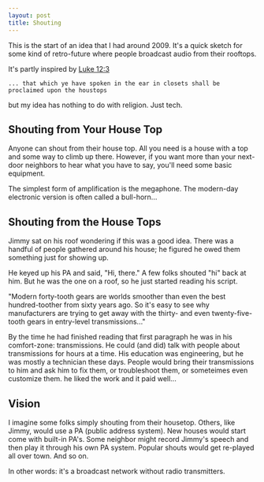 ```yaml
---
layout: post
title: Shouting
---
```


This is the start of an idea that I had around 2009. It's a quick sketch for some kind of retro-future where people broadcast audio from their rooftops.

It's partly inspired by [Luke 12:3](https://www.biblegateway.com/passage/?search=Luke%2012%3A3&version=KJV)

    ... that which ye have spoken in the ear in closets shall be proclaimed upon the houstops
    
but my idea has nothing to do with religion. Just tech.

## Shouting from Your House Top
Anyone can shout from their house top. All you need is a house with a top and some way to climb up there. However, if you want more than your next-door neighbors to hear what you have to say, you'll need some basic equipment.

The simplest form of amplification is the megaphone. The modern-day electronic version is often called a bull-horn...

## Shouting from the House Tops
Jimmy sat on his roof wondering if this was a good idea. There was a handful of people gathered around his house; he figured he owed them something just for showing up.

He keyed up his PA and said, "Hi, there." A few folks shouted "hi" back at him. But he was the one on a roof, so he just started reading his script.

"Modern forty-tooth gears are worlds smoother than even the best hundred-toother from sixty years ago. So it's easy to see why manufacturers are trying to get away with the thirty- and even twenty-five-tooth gears in entry-level transmissions..."

By the time he had finished reading that first paragraph he was in his comfort-zone: transmissions. He could (and did) talk with people about transmissions for hours at a time. His education was engineering, but he was mostly a technician these days. People would bring their transmissions to him and ask him to fix them, or troubleshoot them, or someteimes even customize them. he liked the work and it paid well...

## Vision
I imagine some folks simply shouting from their housetop. Others, like Jimmy, would use a PA (public address system). New houses would start come with built-in PA's. Some neighbor might record Jimmy's speech and then play it through his own PA system. Popular shouts would get re-played all over town. And so on.

In other words: it's a broadcast network without radio transmitters.

